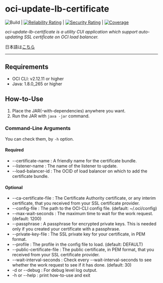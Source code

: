 # oci-update-lb-certificate

![Build](https://github.com/syake-salmon/oci-update-lb-certificate/workflows/Build/badge.svg) | [![Reliability Rating](https://sonarcloud.io/api/project_badges/measure?project=syake-salmon_oci-update-lb-certificate&metric=reliability_rating)](https://sonarcloud.io/dashboard?id=syake-salmon_oci-update-lb-certificate) | [![Security Rating](https://sonarcloud.io/api/project_badges/measure?project=syake-salmon_oci-update-lb-certificate&metric=security_rating)](https://sonarcloud.io/dashboard?id=syake-salmon_oci-update-lb-certificate) | [![Coverage](https://sonarcloud.io/api/project_badges/measure?project=syake-salmon_oci-update-lb-certificate&metric=coverage)](https://sonarcloud.io/dashboard?id=syake-salmon_oci-update-lb-certificate)

*oci-update-lb-certificate is a utility CUI application which support auto-updating SSL certificate on OCI load balancer.*

日本語は[こちら](README_ja.md)
<hr />

## Requirements
- OCI CLI: v2.12.11 or higher
- Java: 1.8.0_265 or higher

## How-to-Use
1. Place the JAR(-with-dependencies) anywhere you want.
2. Run the JAR with `java -jar` command.

### Command-Line Arguments
You can check them, by `-h` option.

#### Required
- --certificate-name <TEXT> : A friendly name for the certificate bundle.
- --listener-name <TEXT> : The name of the listener to update.
- --load-balancer-id <TEXT> : The OCID of load balancer on which to add the certificate bundle.

#### Optional
- --ca-certificate-file <FILENAME> : The Certificate Authority certificate, or any interim certificate, that you received from your SSL certificate provider.
- --config-file <FILENAME> : The path to the OCI-CLI config file. (default: ~/.oci/config)
- --max-wait-seconds <INTEGER> : The maximum time to wait for the work request. (default: 1200)
- --passphrase <TEXT> : A passphrase for encrypted private keys. This is needed only if you created your certificate with a passphrase.
- --private-key-file <FILENAME> : The SSL private key for your certificate, in PEM format.
- --profile <TEXT> : The profile in the config file to load. (default: DEFAULT)
- --public-certificate-file <FILENAME> : The public certificate, in PEM format, that you received from your SSL certificate provider.
- --wait-interval-seconds <INTEGER>: Check every --wait-interval-seconds to see whether the work request to see if it has done. (default: 30)
- -d or --debug : For debug level log output.
- -h or --help  : print how-to-use and exit
